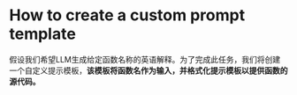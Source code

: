 # How to create a custom prompt template

假设我们希望LLM生成给定函数名称的英语解释。为了完成此任务，我们将创建一个自定义提示模板，**该模板将函数名作为输入，并格式化提示模板以提供函数的源代码。**